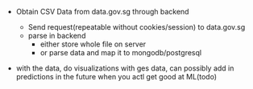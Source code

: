 - Obtain CSV Data from data.gov.sg through backend
    - Send request(repeatable without cookies/session) to data.gov.sg
    - parse in backend
        - either store whole file on server
        - or parse data and map it to mongodb/postgresql

- with the data, do visualizations with ges data, can possibly add in predictions in the future when you actl get good at ML(todo)